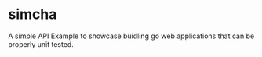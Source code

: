 # simcha
A simple API Example to showcase buidling go web applications that can be properly unit tested.
